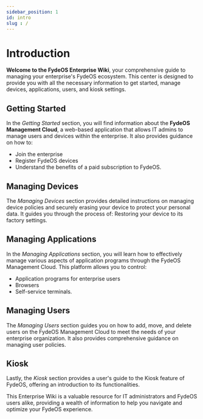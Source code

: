 ```yaml
---
sidebar_position: 1
id: intro
slug : /
---
```


# Introduction

**Welcome to the FydeOS Enterprise Wiki**, your comprehensive guide to managing your enterprise's FydeOS ecosystem. This center is designed to provide you with all the necessary information to get started, manage devices, applications, users, and kiosk settings.

## Getting Started

In the *Getting Started* section, you will find information about the **FydeOS Management Cloud**, a web-based application that allows IT admins to manage users and devices within the enterprise. It also provides guidance on how to:
- Join the enterprise
- Register FydeOS devices
- Understand the benefits of a paid subscription to FydeOS.

## Managing Devices

The *Managing Devices* section provides detailed instructions on managing device policies and securely erasing your device to protect your personal data. It guides you through the process of:
Restoring your device to its factory settings.

## Managing Applications

In the *Managing Applications* section, you will learn how to effectively manage various aspects of application programs through the FydeOS Management Cloud. This platform allows you to control:
- Application programs for enterprise users
- Browsers
- Self-service terminals.

## Managing Users

The *Managing Users* section guides you on how to add, move, and delete users on the FydeOS Management Cloud to meet the needs of your enterprise organization. It also provides comprehensive guidance on managing user policies.

## Kiosk

Lastly, the *Kiosk* section provides a user's guide to the Kiosk feature of FydeOS, offering an introduction to its functionalities.

This Enterprise Wiki is a valuable resource for IT administrators and FydeOS users alike, providing a wealth of information to help you navigate and optimize your FydeOS experience.